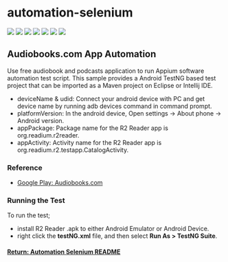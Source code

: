 # automation-selenium

[<img src="https://img.shields.io/badge/-Selenium-brightgreen">](https://www.selenium.dev/) [<img src="https://img.shields.io/badge/-Maven-orangered">](hhttps://maven.apache.org/) [<img src="https://img.shields.io/badge/-Eclipse_IDE-orange">](https://www.eclipse.org/) [<img src="https://img.shields.io/badge/-Java-darkred">](https://www.java.com/en/) [<img src="https://img.shields.io/badge/-TestNG-sandybrown">](https://testng.org/doc/index.html) [<img src="https://img.shields.io/badge/-Appium-blue">](https://appium.io/) [<img src="https://img.shields.io/badge/-Android-red">](https://www.android.com/intl/en_uk/)

## Audiobooks.com App Automation
Use free audiobook and podcasts application to run Appium software automation test script. This sample provides a Android TestNG based test project that can be imported as a Maven project on Eclipse or Intellij IDE.
- deviceName & udid: Connect your android device with PC and get device name by running adb devices command in command prompt.
- platformVersion: In the android device, Open settings -> About phone -> Android version.
- appPackage: Package name for the R2 Reader app is org.readium.r2reader.
- appActivity: Activity name for the R2 Reader app is org.readium.r2.testapp.CatalogActivity.

### Reference
- [Google Play: Audiobooks.com](https://play.google.com/store/apps/details?id=com.audiobooks.androidapp&hl=en_GB)

### Running the Test
To run the test;
- install R2 Reader .apk to either Android Emulator or Android Device.
- right click the __testNG.xml__ file, and then select __Run As > TestNG Suite__.

#### [Return: Automation Selenium README](../README.md)